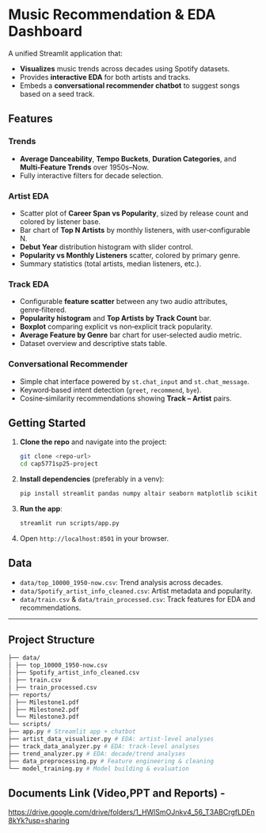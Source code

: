 # Music Recommendation & EDA Dashboard

A unified Streamlit application that:

- **Visualizes** music trends across decades using Spotify datasets.
- Provides **interactive EDA** for both artists and tracks.
- Embeds a **conversational recommender chatbot** to suggest songs based on a seed track.

## Features

### Trends
- **Average Danceability**, **Tempo Buckets**, **Duration Categories**, and **Multi‑Feature Trends** over 1950s–Now.
- Fully interactive filters for decade selection.

### Artist EDA
- Scatter plot of **Career Span vs Popularity**, sized by release count and colored by listener base.
- Bar chart of **Top N Artists** by monthly listeners, with user‑configurable N.
- **Debut Year** distribution histogram with slider control.
- **Popularity vs Monthly Listeners** scatter, colored by primary genre.
- Summary statistics (total artists, median listeners, etc.).

### Track EDA
- Configurable **feature scatter** between any two audio attributes, genre‑filtered.
- **Popularity histogram** and **Top Artists by Track Count** bar.
- **Boxplot** comparing explicit vs non‑explicit track popularity.
- **Average Feature by Genre** bar chart for user‑selected audio metric.
- Dataset overview and descriptive stats table.

### Conversational Recommender
- Simple chat interface powered by `st.chat_input` and `st.chat_message`.
- Keyword‑based intent detection (`greet`, `recommend`, `bye`).
- Cosine‑similarity recommendations showing **Track – Artist** pairs.

## Getting Started

1. **Clone the repo** and navigate into the project:
   ```bash
   git clone <repo-url>
   cd cap5771sp25-project
   ```
2. **Install dependencies** (preferably in a venv):
   ```bash
   pip install streamlit pandas numpy altair seaborn matplotlib scikit-learn
   ```
3. **Run the app**:
   ```bash
   streamlit run scripts/app.py
   ```
4. Open `http://localhost:8501` in your browser.

## Data
- `data/top_10000_1950-now.csv`: Trend analysis across decades.
- `data/Spotify_artist_info_cleaned.csv`: Artist metadata and popularity.
- `data/train.csv` & `data/train_processed.csv`: Track features for EDA and recommendations.

---

## Project Structure
```bash
├── data/
│ ├── top_10000_1950-now.csv
│ ├── Spotify_artist_info_cleaned.csv
│ ├── train.csv
│ ├── train_processed.csv
├── reports/
│ ├── Milestone1.pdf
│ ├── Milestone2.pdf
│ └── Milestone3.pdf
└── scripts/
├── app.py # Streamlit app + chatbot
├── artist_data_visualizer.py # EDA: artist-level analyses
├── track_data_analyzer.py # EDA: track-level analyses
├── trend_analyzer.py # EDA: decade/trend analyses
├── data_preprocessing.py # Feature engineering & cleaning
└── model_training.py # Model building & evaluation
```


## Documents Link (Video,PPT and Reports) - 
https://drive.google.com/drive/folders/1_HWlSmOJnkv4_56_T3ABCrgfLDEn8kYk?usp=sharing
